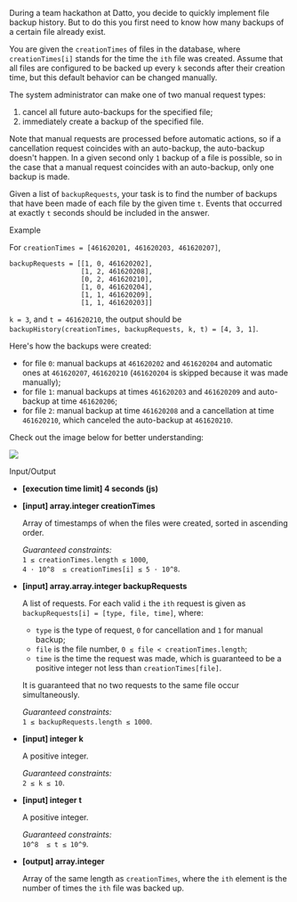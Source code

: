
During a team hackathon at Datto, you decide to quickly implement file backup history. But to do this you first need to know how many backups of a certain file already exist.

You are given the  `creationTimes`  of files in the database, where  `creationTimes[i]`  stands for the time the  `ith`  file was created. Assume that all files are configured to be backed up every  `k`  seconds after their creation time, but this default behavior can be changed manually.

The system administrator can make one of two manual request types:

1.  cancel all future auto-backups for the specified file;
2.  immediately create a backup of the specified file.

Note that manual requests are processed before automatic actions, so if a cancellation request coincides with an auto-backup, the auto-backup doesn't happen. In a given second only  `1`  backup of a file is possible, so in the case that a manual request coincides with an auto-backup, only one backup is made.

Given a list of  `backupRequests`, your task is to find the number of backups that have been made of each file by the given time  `t`. Events that occurred at exactly  `t`  seconds should be included in the answer.

Example

For  `creationTimes = [461620201, 461620203, 461620207]`,

```
backupRequests = [[1, 0, 461620202], 
                  [1, 2, 461620208], 
                  [0, 2, 461620210], 
                  [1, 0, 461620204], 
                  [1, 1, 461620209], 
                  [1, 1, 461620203]]

```

`k = 3`, and  `t = 461620210`, the output should be  
`backupHistory(creationTimes, backupRequests, k, t) = [4, 3, 1]`.

Here's how the backups were created:

-   for file  `0`: manual backups at  `461620202`  and  `461620204`  and automatic ones at  `461620207`,  `461620210`  (`461620204`  is skipped because it was made manually);
-   for file  `1`: manual backups at times  `461620203`  and  `461620209`  and auto-backup at time  `461620206`;
-   for file  `2`: manual backup at time  `461620208`  and a cancellation at time  `461620210`, which canceled the auto-backup at  `461620210`.

Check out the image below for better understanding:

![](https://codesignal.s3.amazonaws.com/tasks/backupHistory/img/example.png?_tm=1581995124338)

Input/Output

-   **[execution time limit] 4 seconds (js)**

-   **[input] array.integer creationTimes**

    Array of timestamps of when the files were created, sorted in ascending order.

    _Guaranteed constraints:_  
    `1 ≤ creationTimes.length ≤ 1000`,  
    `4 · 10^8  ≤ creationTimes[i] ≤ 5 · 10^8`.

-   **[input] array.array.integer backupRequests**

    A list of requests. For each valid  `i`  the  `ith`  request is given as  `backupRequests[i] = [type, file, time]`, where:

    -   `type`  is the type of request,  `0`  for cancellation and  `1`  for manual backup;
    -   `file`  is the file number,  `0 ≤ file < creationTimes.length`;
    -   `time`  is the time the request was made, which is guaranteed to be a positive integer not less than  `creationTimes[file]`.

    It is guaranteed that no two requests to the same file occur simultaneously.

    _Guaranteed constraints:_  
    `1 ≤ backupRequests.length ≤ 1000`.

-   **[input] integer k**

    A positive integer.

    _Guaranteed constraints:_  
    `2 ≤ k ≤ 10`.

-   **[input] integer t**

    A positive integer.

    _Guaranteed constraints:_  
    `10^8  ≤ t ≤ 10^9`.

-   **[output] array.integer**

    Array of the same length as  `creationTimes`, where the  `ith`  element is the number of times the  `ith`  file was backed up.